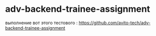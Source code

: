# adv-backend-trainee-assignment
выполнение вот этого тестового : https://github.com/avito-tech/adv-backend-trainee-assignment
